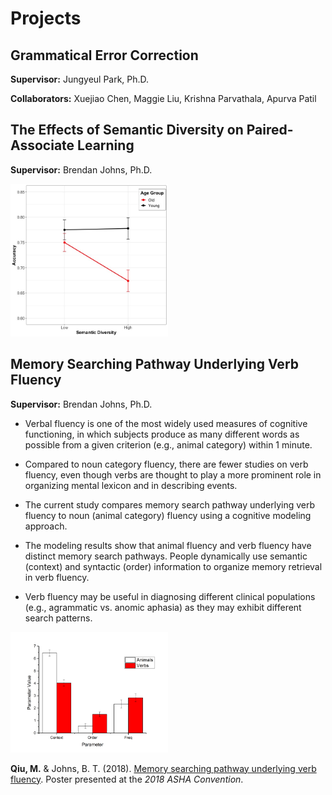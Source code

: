 # Projects

## Grammatical Error Correction
**Supervisor:** Jungyeul Park, Ph.D.

**Collaborators:** Xuejiao Chen, Maggie Liu, Krishna Parvathala, Apurva Patil

## The Effects of Semantic Diversity on Paired-Associate Learning
**Supervisor:** Brendan Johns, Ph.D.

<img src="../pub/pal.jpeg" width="50%" height="50%">


## Memory Searching Pathway Underlying Verb Fluency
**Supervisor:** Brendan Johns, Ph.D.

- Verbal fluency is one of the most widely used measures of cognitive functioning, in which subjects produce as many different words as possible from a given criterion (e.g., animal category) within 1 minute.

- Compared to noun category fluency, there are fewer studies on verb fluency, even though verbs are thought to play a more prominent role in organizing mental lexicon and in describing events.

- The current study compares memory search pathway underlying verb fluency to noun (animal category) fluency using a cognitive modeling approach.

- The modeling results show that animal fluency and verb fluency have distinct memory search pathways. People dynamically use semantic (context) and syntactic (order) information to organize memory retrieval in verb fluency. 

- Verb fluency may be useful in diagnosing different clinical populations (e.g., agrammatic vs. anomic aphasia) as they may exhibit different search patterns.

<img src="../pub/vf.png" width="50%" height="50%">

**Qiu, M.** & Johns, B. T. (2018). [Memory searching pathway underlying verb fluency](../pub/Qiu_Johns_ASHA_2018.pdf). Poster presented at the *2018 ASHA Convention*.
